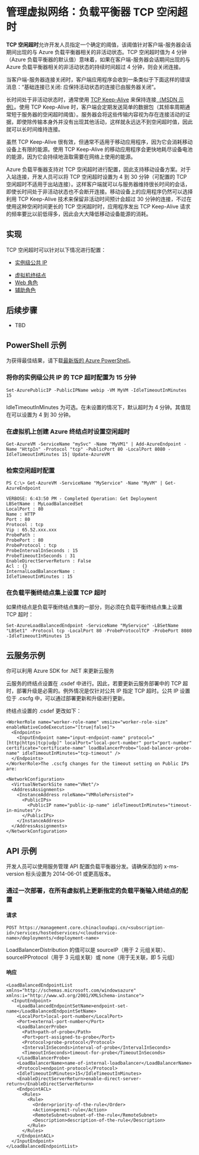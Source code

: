 <properties 
   authors="danielceckert" 
   documentationCenter="dev-center-name" 
   editor=""
   manager="jefco" 
   pageTitle="管理：负载平衡器空闲超时" 
   description="Azure 负载平衡器空闲超时的管理功能" 
   services="virtual-network" 
   />

<tags
   ms.date="05/27/2015"
   ms.service="virtual-network"
   wacn.date="09/18/2015"
   />
   
# 管理虚拟网络：负载平衡器 TCP 空闲超时

**TCP 空闲超时**允许开发人员指定一个确定的阈值，该阈值针对客户端-服务器会话期间出现的与 Azure 负载平衡器相关的非活动状态。TCP 空闲超时值为 4 分钟（Azure 负载平衡器的默认值）意味着，如果在客户端-服务器会话期间出现的与 Azure 负载平衡器相关的非活动状态的持续时间超过 4 分钟，则会关闭连接。

当客户端-服务器连接关闭时，客户端应用程序会收到一条类似于下面这样的错误消息：“基础连接已关闭: 应保持活动状态的连接已由服务器关闭”。

长时间处于非活动状态时，通常使用 [TCP Keep-Alive](http://tools.ietf.org/html/rfc1122#page-101) 来保持连接[（MSDN 示例）](https://msdn.microsoft.com/zh-CN/library/system.net.servicepoint.settcpkeepalive.aspx)。使用 TCP Keep-Alive 时，客户端会定期发送简单的数据包（其频率周期通常短于服务器的空闲超时阈值）。服务器会将这些传输内容视为存在连接活动的证据，即使除传输本身外并没有出现其他活动，这样就永远达不到空闲超时值，因此就可以长时间维持连接。

虽然 TCP Keep-Alive 很有效，但通常不适用于移动应用程序，因为它会消耗移动设备上有限的能源。使用 TCP Keep-Alive 的移动应用程序会更快地耗尽设备电池的能源，因为它会持续地汲取需要在网络上使用的能源。

Azure 负载平衡器支持对 TCP 空闲超时进行配置，因此支持移动设备方案。对于入站连接，开发人员可以将 TCP 空闲超时设置为 4 到 30 分钟（可配置的 TCP 空闲超时不适用于出站连接）。这样客户端就可以与服务器维持很长时间的会话，即使长时间处于非活动状态也不会断开连接。移动设备上的应用程序仍然可以选择利用 TCP Keep-Alive 技术来保留非活动时间预计会超过 30 分钟的连接，不过在使用这种空闲时间更长的 TCP 空闲超时时，应用程序发出 TCP Keep-Alive 请求的频率要比以前低得多，因此会大大降低移动设备能源的消耗。

## 实现

TCP 空闲超时可以针对以下情况进行配置：

* [实例级公共 IP](/documentation/articles/virtual-networks-instance-level-public-ip)
<!--* [负载平衡的终结点集](/documentation/articles/load-balancer-overview)-->
* [虚拟机终结点](/documentation/articles/virtual-machines-set-up-endpoints)
* [Web 角色](https://msdn.microsoft.com/zh-cn/library/azure/ee758711.aspx)
* [辅助角色](https://msdn.microsoft.com/zh-cn/library/azure/ee758711.aspx)

## 后续步骤
* TBD

## PowerShell 示例
为获得最佳结果，请下载[最新版的 Azure PowerShell](https://github.com/Azure/azure-sdk-tools-samples)。

### 将你的实例级公共 IP 的 TCP 超时配置为 15 分钟

    Set-AzurePublicIP -PublicIPName webip -VM MyVM -IdleTimeoutInMinutes 15

IdleTimeoutInMinutes 为可选。在未设置的情况下，默认超时为 4 分钟。其值现在可以设置为 4 到 30 分钟。

### 在虚拟机上创建 Azure 终结点时设置空闲超时

    Get-AzureVM -ServiceName "mySvc" -Name "MyVM1" | Add-AzureEndpoint -Name "HttpIn" -Protocol "tcp" -PublicPort 80 -LocalPort 8080 -IdleTimeoutInMinutes 15| Update-AzureVM

### 检索空闲超时配置

    PS C:\> Get-AzureVM -ServiceName "MyService" -Name "MyVM" | Get-AzureEndpoint
    
    VERBOSE: 6:43:50 PM - Completed Operation: Get Deployment
    LBSetName : MyLoadBalancedSet
    LocalPort : 80
    Name : HTTP
    Port : 80
    Protocol : tcp
    Vip : 65.52.xxx.xxx
    ProbePath :
    ProbePort : 80
    ProbeProtocol : tcp
    ProbeIntervalInSeconds : 15
    ProbeTimeoutInSeconds : 31
    EnableDirectServerReturn : False
    Acl : {}
    InternalLoadBalancerName :
    IdleTimeoutInMinutes : 15
    
### 在负载平衡终结点集上设置 TCP 超时

如果终结点是负载平衡终结点集的一部分，则必须在负载平衡终结点集上设置 TCP 超时：

    Set-AzureLoadBalancedEndpoint -ServiceName "MyService" -LBSetName "LBSet1" -Protocol tcp -LocalPort 80 -ProbeProtocolTCP -ProbePort 8080 -IdleTimeoutInMinutes 15

## 云服务示例

你可以利用 Azure SDK for .NET 来更新云服务

云服务的终结点设置在 .csdef 中进行。因此，若要更新云服务部署中的 TCP 超时，部署升级是必需的。例外情况是仅针对公共 IP 指定 TCP 超时。公共 IP 设置位于 .cscfg 中，可以通过部署更新和升级进行更新。

终结点设置的 .csdef 更改如下：

    <WorkerRole name="worker-role-name" vmsize="worker-role-size" enableNativeCodeExecution="[true|false]">
      <Endpoints>
        <InputEndpoint name="input-endpoint-name" protocol="[http|https|tcp|udp]" localPort="local-port-number" port="port-number" certificate="certificate-name" loadBalancerProbe="load-balancer-probe-name" idleTimeoutInMinutes="tcp-timeout" />
      </Endpoints>
    </WorkerRole>The .cscfg changes for the timeout setting on Public IPs are:
    
    <NetworkConfiguration>
      <VirtualNetworkSite name="VNet"/>
      <AddressAssignments>
        <InstanceAddress roleName="VMRolePersisted">
          <PublicIPs>
            <PublicIP name="public-ip-name" idleTimeoutInMinutes="timeout-in-minutes"/>
          </PublicIPs>
        </InstanceAddress>
      </AddressAssignments>
    </NetworkConfiguration>
    
## API 示例

开发人员可以使用服务管理 API 配置负载平衡器分发。请确保添加的 x-ms-version 标头设置为 2014-06-01 或更高版本。

### 通过一次部署，在所有虚拟机上更新指定的负载平衡输入终结点的配置

#### 请求

    POST https://management.core.chinacloudapi.cn/<subscription-id>/services/hostedservices/<cloudservice-name>/deployments/<deployment-name>

LoadBalancerDistribution 的值可以是 sourceIP（用于 2 元组关联）、sourceIPProtocol（用于 3 元组关联）或 none（用于无关联，即 5 元组）

#### 响应

    <LoadBalancedEndpointList xmlns="http://schemas.microsoft.com/windowsazure" xmlns:i="http://www.w3.org/2001/XMLSchema-instance">
      <InputEndpoint>
        <LoadBalancedEndpointSetName>endpoint-set-name</LoadBalancedEndpointSetName>
        <LocalPort>local-port-number</LocalPort>
        <Port>external-port-number</Port>
        <LoadBalancerProbe>
          <Path>path-of-probe</Path>
          <Port>port-assigned-to-probe</Port>
          <Protocol>probe-protocol</Protocol>
          <IntervalInSeconds>interval-of-probe</IntervalInSeconds>
          <TimeoutInSeconds>timeout-for-probe</TimeoutInSeconds>
        </LoadBalancerProbe>
        <LoadBalancerName>name-of-internal-loadbalancer</LoadBalancerName>
        <Protocol>endpoint-protocol</Protocol>
        <IdleTimeoutInMinutes>15</IdleTimeoutInMinutes>
        <EnableDirectServerReturn>enable-direct-server-return</EnableDirectServerReturn>
        <EndpointACL>
          <Rules>
            <Rule>
              <Order>priority-of-the-rule</Order>
              <Action>permit-rule</Action>
              <RemoteSubnet>subnet-of-the-rule</RemoteSubnet>
              <Description>description-of-the-rule</Description>
            </Rule>
          </Rules>
        </EndpointACL>
      </InputEndpoint>
    </LoadBalancedEndpointList>

<!---HONumber=70-->